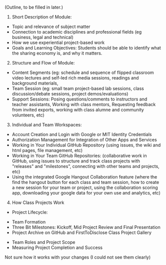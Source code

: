 (Outline, to be filled in later.)
1. Short Description of Module:
* Topic and relevance of subject matter
* Connection to academic disciplines and professional fields (eg business, legal and technical)
* How we use experiential project-based work
* Goals and Learning Objectives: Students should be able to identify what the sharing economy is, and why it matters.

2. Structure and Flow of Module: 
* Content Segments (eg: schedule and sequence of flipped classroom video lectures and self-led rich media sessions, readings and background materials, 
* Team Session (eg: small team project-based lab sessions, class discussion/debate sessions, project demos/evaluations)
* Support Sessions: Posing questions/comments to instructors and teacher assistants, Working with class mentors, Requesting feedback from invited exports, working with class alumne and community volunteers, etc)

3. Individual and Team Workspaces: 
* Account Creation and Login with Google or MIT Identity Credentials
* Authorization Management for Integration of Other Apps and Services
* Working in Your Individual GitHub Repository (using issues, the wiki and html pages, file management, etc)
* Working in Your Team GitHub Repositories: (collaborative work in GitHub, using issues to structure and track class projects with "releases" and "milestones", connecting with other teams and projects, etc)
* Using the integrated Google Hangout Collaboration feature (where the find the hangout button for each class and team session, how to create a new session for your team or project, using the collaboration scoring app, downloading your google data for your own use and analytics, etc)

4. How Class Projects Work
* Project Lifecycle:
 - Team Formation
 - Three Bit Milestones: Kickoff, Mid Project Review and Final Presentation
 - Project Archive on GitHub and FirstToDisclose Class Project Gallery
* Team Roles and Project Scope
* Measuring Project Completion and Success


Not sure how it works with your changes (I could not see them clearly)
